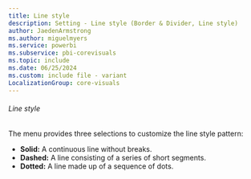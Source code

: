 ```yaml
---
title: Line style
description: Setting - Line style (Border & Divider, Line style)
author: JaedenArmstrong
ms.author: miguelmyers
ms.service: powerbi
ms.subservice: pbi-corevisuals
ms.topic: include
ms.date: 06/25/2024
ms.custom: include file - variant
LocalizationGroup: core-visuals
---
```

###### Line style

The menu provides three selections to customize the line style pattern:
- **Solid:** A continuous line without breaks.
- **Dashed:** A line consisting of a series of short segments.
- **Dotted:** A line made up of a sequence of dots.
